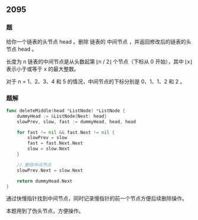 ## 2095

### 题
给你一个链表的头节点 head 。删除 链表的 中间节点 ，并返回修改后的链表的头节点 head 。

长度为 n 链表的中间节点是从头数起第 ⌊n / 2⌋ 个节点（下标从 0 开始），其中 ⌊x⌋ 表示小于或等于 x 的最大整数。

对于 n = 1、2、3、4 和 5 的情况，中间节点的下标分别是 0、1、1、2 和 2 。

### 题解
```go
func deleteMiddle(head *ListNode) *ListNode {
	dummyHead := &ListNode{Next: head}
	slowPrev, slow, fast := dummyHead, head, head

	for fast != nil && fast.Next != nil {
		slowPrev = slow
		fast = fast.Next.Next
		slow = slow.Next
	}

	// 删除中间节点
	slowPrev.Next = slow.Next

	return dummyHead.Next
}
```
通过快慢指针找到中间节点，同时记录慢指针的前一个节点方便后续删除操作。

本题用到了伪头节点，方便操作。
